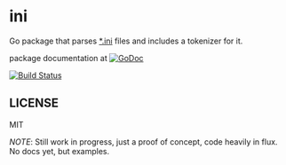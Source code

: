 ini
======
Go package that parses [*.ini][5] files and includes a tokenizer for it.

package documentation at [![GoDoc][3]][4]

[![Build Status][1]][2]

[1]: https://secure.travis-ci.org/nightlyone/ini.png
[2]: http://travis-ci.org/nightlyone/ini


LICENSE
-------
MIT


*NOTE*: Still work in progress, just a proof of concept, code heavily in flux. No docs yet, but examples.

[3]: https://godoc.org/github.com/nightlyone/ini?status.png
[4]: https://godoc.org/github.com/nightlyone/ini
[5]: http://en.wikipedia.org/wiki/INI_file
